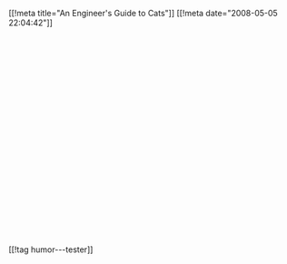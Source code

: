 [[!meta  title="An Engineer&#039;s Guide to Cats"]]
[[!meta  date="2008-05-05 22:04:42"]]
<div align="center"><object width="425" height="355"><param name="movie" value="http://www.youtube.com/v/mHXBL6bzAR4&hl=en"></param><param name="wmode" value="transparent"></param><embed src="http://www.youtube.com/v/mHXBL6bzAR4&hl=en" type="application/x-shockwave-flash" wmode="transparent" width="425" height="355"></embed></object></div>

[[!tag  humor---tester]]